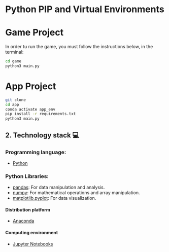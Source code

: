 # Python PIP and Virtual Environments

# Game Project

In order tu run the game, you must follow the instructions below, in the terminal:


```sh
cd game
python3 main.py
```

# App Project

```sh
git clone
cd app
conda activate app_env
pip install -r requirements.txt
python3 main.py
```

## **2. Technology stack 💻**

### Programming language:
- [Python](https://docs.python.org/3/)

### Python Libraries:
- [pandas](https://pandas.pydata.org/docs/reference/frame.html): For data manipulation and analysis.
- [numpy](https://numpy.org/doc/stable/): For mathematical operations and array manipulation.
- [matplotlib.pyplot](https://matplotlib.org/stable/contents.html): For data visualization.

#### Distribution platform
- [Anaconda](https://www.anaconda.com/)

#### Computing environment
- [Jupyter Notebooks](https://jupyter.org/)